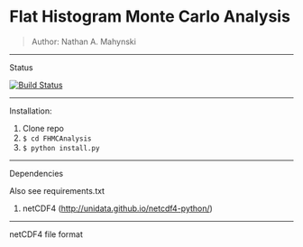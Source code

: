 # Flat Histogram Monte Carlo Analysis

> Author: Nathan A. Mahynski

---

Status

[![Build Status](https://travis-ci.org/mahynski/FHMCAnalysis.svg?branch=master)](https://travis-ci.org/mahynski/FHMCAnalysis)

---

Installation:

1. Clone repo
2. `$ cd FHMCAnalysis`
3. `$ python install.py`

---

Dependencies

Also see requirements.txt

1. netCDF4 (http://unidata.github.io/netcdf4-python/)

---

netCDF4 file format
